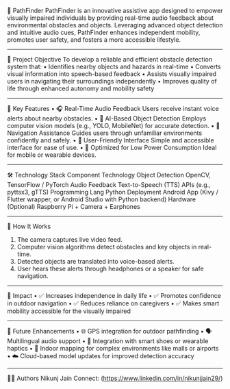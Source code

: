 🧭 PathFinder
PathFinder is an innovative assistive app designed to empower visually impaired individuals by providing real-time audio feedback about environmental obstacles and objects. Leveraging advanced object detection and intuitive audio cues, PathFinder enhances independent mobility, promotes user safety, and fosters a more accessible lifestyle.
________________________________________
🎯 Project Objective
To develop a reliable and efficient obstacle detection system that:
•	Identifies nearby objects and hazards in real-time
•	Converts visual information into speech-based feedback
•	Assists visually impaired users in navigating their surroundings independently
•	Improves quality of life through enhanced autonomy and mobility safety
________________________________________
🌟 Key Features
•	🎧 Real-Time Audio Feedback
Users receive instant voice alerts about nearby obstacles.
•	🧠 AI-Based Object Detection
Employs computer vision models (e.g., YOLO, MobileNet) for accurate detection.
•	🦯 Navigation Assistance
Guides users through unfamiliar environments confidently and safely.
•	📱 User-Friendly Interface
Simple and accessible interface for ease of use.
•	🔋 Optimized for Low Power Consumption
Ideal for mobile or wearable devices.
________________________________________
🛠️ Technology Stack
Component	Technology
Object Detection	OpenCV, TensorFlow / PyTorch
Audio Feedback	Text-to-Speech (TTS) APIs (e.g., pyttsx3, gTTS)
Programming Lang	Python
Deployment	Android App (Kivy / Flutter wrapper, or Android Studio with Python backend)
Hardware (Optional)	Raspberry Pi + Camera + Earphones
________________________________________
🧪 How It Works
1.	The camera captures live video feed.
2.	Computer vision algorithms detect obstacles and key objects in real-time.
3.	Detected objects are translated into voice-based alerts.
4.	User hears these alerts through headphones or a speaker for safe navigation.
________________________________________
🧠 Impact
•	✅ Increases independence in daily life
•	✅ Promotes confidence in outdoor navigation
•	✅ Reduces reliance on caregivers
•	✅ Makes smart mobility accessible for the visually impaired
________________________________________
🔮 Future Enhancements
•	🌐 GPS integration for outdoor pathfinding
•	🗣️ Multilingual audio support
•	👟 Integration with smart shoes or wearable haptics
•	🧭 Indoor mapping for complex environments like malls or airports
•	☁️ Cloud-based model updates for improved detection accuracy
________________________________________
👨‍💻 Authors
Nikunj Jain
Connect: (https://www.linkedin.com/in/nikunjjain29/)

